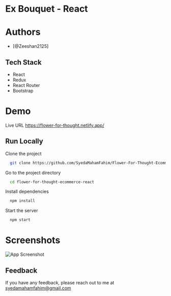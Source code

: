 
# Ex Bouquet - React







# Authors

- [@Zeeshan2125]

## Tech Stack
- React
- Redux
- React Router
- Bootstrap





# Demo

Live URL 
https://flower-for-thought.netlify.app/

## Run Locally

Clone the project

```bash
  git clone https://github.com/SyedaMahamFahim/Flower-For-Thought-Ecommerce-React.git
```

Go to the project directory

```bash
  cd flower-for-thought-ecommerce-react
```

Install dependencies

```bash
  npm install
```

Start the server

```bash
  npm start
```
# Screenshots

![App Screenshot](https://user-images.githubusercontent.com/79671325/189242218-d0a1aa1b-cd95-4c4c-be19-f687e2dd2afb.png)



## Feedback

If you have any feedback, please reach out to me at syedamahamfahim@gmail.com

